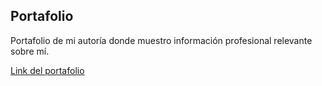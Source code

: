 ## Portafolio

Portafolio de mi autoría donde muestro información profesional relevante sobre mí.

[Link del portafolio](https://parandev.com 'enlace portafolio')